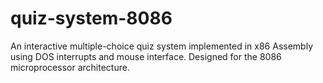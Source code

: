 # quiz-system-8086
An interactive multiple-choice quiz system implemented in x86 Assembly using DOS interrupts and mouse interface. Designed for the 8086 microprocessor architecture.
